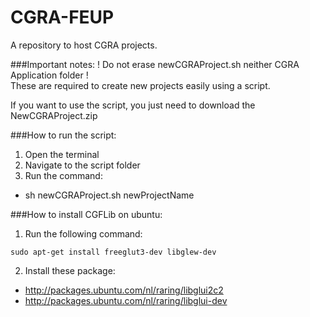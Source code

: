 CGRA-FEUP
=========

A repository to host CGRA projects.

###Important notes:
! Do not erase newCGRAProject.sh neither CGRA Application folder !  
These are required to create new projects easily using a script.

If you want to use the script, you just need to download the NewCGRAProject.zip

###How to run the script:
1. Open the terminal
2. Navigate to the script folder
3. Run the command:
  - sh newCGRAProject.sh newProjectName

###How to install CGFLib on ubuntu:
1. Run the following command:
  ````
  sudo apt-get install freeglut3-dev libglew-dev
  ````
2. Install these package:
  - http://packages.ubuntu.com/nl/raring/libglui2c2
  - http://packages.ubuntu.com/nl/raring/libglui-dev
